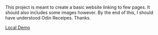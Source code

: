 This project is meant to create a basic website linking to few pages.
It should also includes some images however.
By the end of this, I should have understood Odin Receipes.
Thanks.

<a href="file:///C:/Users/25175645/OneDrive%20-%20Stellenbosch%20University/PYTHON%20TRAINING/Resipo/odin-recipes/index.html"> Local Demo </a>

